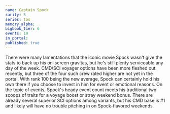 ```yaml
---
name: Captain Spock
rarity: 5
series: tos
memory_alpha:
bigbook_tier: 6
events: 19
in_portal:
published: true
---
```


There were many lamentations that the iconic movie Spock wasn't give the stats to back up his on-screen gravitas, but he's still plenty serviceable any day of the week. CMD/SCI voyager options have been more fleshed out recently, but three of the four such crew rated higher are not yet in the portal. With rank 100 being the new average, Spock can certainly hold his own there if you choose to invest in him for event or emotional reasons. On the topic of events, Spock's heady event count meets his traditional two scoops of traits for a voyage boost or stray weekend bonus. There are already several superior SCI options among variants, but his CMD base is #1 and likely will have no trouble pitching in on Spock-flavored weekends.
